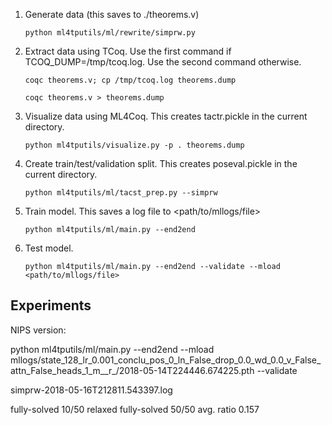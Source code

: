 1. Generate data (this saves to ./theorems.v)
    ```
	python ml4tputils/ml/rewrite/simprw.py
    ```

2. Extract data using TCoq. Use the first command if TCOQ_DUMP=/tmp/tcoq.log. Use the second command otherwise.
    ```
    coqc theorems.v; cp /tmp/tcoq.log theorems.dump
    ```
    
    ```
    coqc theorems.v > theorems.dump
    ```

3. Visualize data using ML4Coq. This creates tactr.pickle in the current directory.

    ```
    python ml4tputils/visualize.py -p . theorems.dump
    ```

4. Create train/test/validation split. This creates poseval.pickle in the current directory.

    ```
    python ml4tputils/ml/tacst_prep.py --simprw
    ```

5. Train model. This saves a log file to <path/to/mllogs/file>

    ```
    python ml4tputils/ml/main.py --end2end
    ```

6. Test model.

    ```
    python ml4tputils/ml/main.py --end2end --validate --mload <path/to/mllogs/file>
    ```


## Experiments

NIPS version:

python ml4tputils/ml/main.py --end2end --mload mllogs/state_128_lr_0.001_conclu_pos_0_ln_False_drop_0.0_wd_0.0_v_False_attn_False_heads_1_m__r_/2018-05-14T224446.674225.pth --validate 

simprw-2018-05-16T212811.543397.log

fully-solved 10/50
relaxed fully-solved 50/50
avg. ratio 0.157
